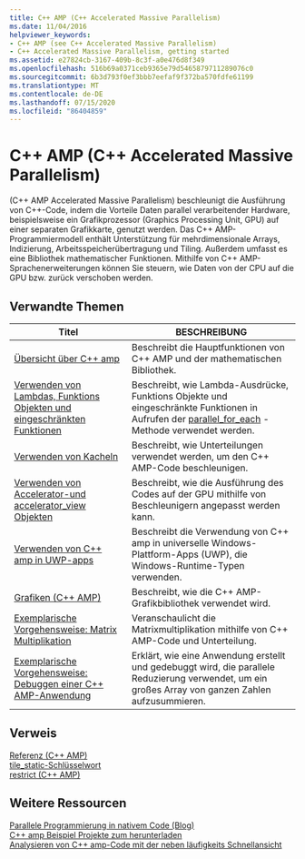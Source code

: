 ```yaml
---
title: C++ AMP (C++ Accelerated Massive Parallelism)
ms.date: 11/04/2016
helpviewer_keywords:
- C++ AMP (see C++ Accelerated Massive Parallelism)
- C++ Accelerated Massive Parallelism, getting started
ms.assetid: e27824cb-3167-409b-8c3f-a0e476d8f349
ms.openlocfilehash: 516b69a0371ceb9365e79d5465879711289076c0
ms.sourcegitcommit: 6b3d793f0ef3bbb7eefaf9f372ba570fdfe61199
ms.translationtype: MT
ms.contentlocale: de-DE
ms.lasthandoff: 07/15/2020
ms.locfileid: "86404859"
---
```

# <a name="c-amp-c-accelerated-massive-parallelism"></a>C++ AMP (C++ Accelerated Massive Parallelism)

(C++ AMP Accelerated Massive Parallelism) beschleunigt die Ausführung von C++-Code, indem die Vorteile Daten parallel verarbeitender Hardware, beispielsweise ein Grafikprozessor (Graphics Processing Unit, GPU) auf einer separaten Grafikkarte, genutzt werden. Das C++ AMP-Programmiermodell enthält Unterstützung für mehrdimensionale Arrays, Indizierung, Arbeitsspeicherübertragung und Tiling. Außerdem umfasst es eine Bibliothek mathematischer Funktionen. Mithilfe von C++ AMP-Sprachenerweiterungen können Sie steuern, wie Daten von der CPU auf die GPU bzw. zurück verschoben werden.

## <a name="related-topics"></a>Verwandte Themen

|Titel|BESCHREIBUNG|
|-----------|-----------------|
|[Übersicht über C++ amp](../../parallel/amp/cpp-amp-overview.md)|Beschreibt die Hauptfunktionen von C++ AMP und der mathematischen Bibliothek.|
|[Verwenden von Lambdas, Funktions Objekten und eingeschränkten Funktionen](../../parallel/amp/using-lambdas-function-objects-and-restricted-functions.md)|Beschreibt, wie Lambda-Ausdrücke, Funktions Objekte und eingeschränkte Funktionen in Aufrufen der [parallel_for_each](reference/concurrency-namespace-functions-amp.md#parallel_for_each) -Methode verwendet werden.|
|[Verwenden von Kacheln](../../parallel/amp/using-tiles.md)|Beschreibt, wie Unterteilungen verwendet werden, um den C++ AMP-Code beschleunigen.|
|[Verwenden von Accelerator-und accelerator_view Objekten](../../parallel/amp/using-accelerator-and-accelerator-view-objects.md)|Beschreibt, wie die Ausführung des Codes auf der GPU mithilfe von Beschleunigern angepasst werden kann.|
|[Verwenden von C++ amp in UWP-apps](../../parallel/amp/using-cpp-amp-in-windows-store-apps.md)|Beschreibt die Verwendung von C++ amp in universelle Windows-Plattform-Apps (UWP), die Windows-Runtime-Typen verwenden.|
|[Grafiken (C++ AMP)](../../parallel/amp/graphics-cpp-amp.md)|Beschreibt, wie die C++ AMP-Grafikbibliothek verwendet wird.|
|[Exemplarische Vorgehensweise: Matrix Multiplikation](../../parallel/amp/walkthrough-matrix-multiplication.md)|Veranschaulicht die Matrixmultiplikation mithilfe von C++ AMP-Code und Unterteilung.|
|[Exemplarische Vorgehensweise: Debuggen einer C++ AMP-Anwendung](../../parallel/amp/walkthrough-debugging-a-cpp-amp-application.md)|Erklärt, wie eine Anwendung erstellt und gedebuggt wird, die parallele Reduzierung verwendet, um ein großes Array von ganzen Zahlen aufzusummieren.|

## <a name="reference"></a>Verweis

[Referenz (C++ AMP)](../../parallel/amp/reference/reference-cpp-amp.md)<br/>
[tile_static-Schlüsselwort](../../cpp/tile-static-keyword.md)<br/>
[restrict (C++ AMP)](../../cpp/restrict-cpp-amp.md)

## <a name="other-resources"></a>Weitere Ressourcen

[Parallele Programmierung in nativem Code (Blog)](https://go.microsoft.com/fwlink/p/?linkid=238472)<br/>
[C++ amp Beispiel Projekte zum herunterladen](https://go.microsoft.com/fwlink/p/?linkid=248508)<br/>
[Analysieren von C++ amp-Code mit der neben läufigkeits Schnellansicht](/archive/blogs/nativeconcurrency/analyzing-c-amp-code-with-the-concurrency-visualizer)
